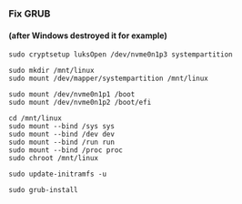 ### Fix GRUB 
#### (after Windows destroyed it for example)

    sudo cryptsetup luksOpen /dev/nvme0n1p3 systempartition
    
    sudo mkdir /mnt/linux
    sudo mount /dev/mapper/systempartition /mnt/linux
    
    sudo mount /dev/nvme0n1p1 /boot
    sudo mount /dev/nvme0n1p2 /boot/efi
    
    cd /mnt/linux
    sudo mount --bind /sys sys
    sudo mount --bind /dev dev
    sudo mount --bind /run run
    sudo mount --bind /proc proc
    sudo chroot /mnt/linux
    
    sudo update-initramfs -u
    
    sudo grub-install
